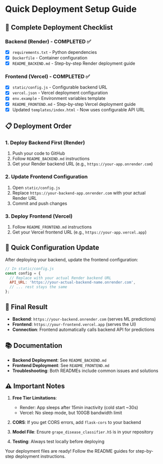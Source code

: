 # Quick Deployment Setup Guide

## 🚀 Complete Deployment Checklist

### Backend (Render) - COMPLETED ✅
- [x] `requirements.txt` - Python dependencies
- [x] `Dockerfile` - Container configuration
- [x] `README_BACKEND.md` - Step-by-step Render deployment guide

### Frontend (Vercel) - COMPLETED ✅
- [x] `static/config.js` - Configurable backend URL
- [x] `vercel.json` - Vercel deployment configuration
- [x] `env.example` - Environment variables template
- [x] `README_FRONTEND.md` - Step-by-step Vercel deployment guide
- [x] Updated `templates/index.html` - Now uses configurable API URL

## 📋 Deployment Order

### 1. Deploy Backend First (Render)
1. Push your code to GitHub
2. Follow `README_BACKEND.md` instructions
3. Get your Render backend URL (e.g., `https://your-app.onrender.com`)

### 2. Update Frontend Configuration
1. Open `static/config.js`
2. Replace `https://your-backend-app.onrender.com` with your actual Render URL
3. Commit and push changes

### 3. Deploy Frontend (Vercel)
1. Follow `README_FRONTEND.md` instructions
2. Get your Vercel frontend URL (e.g., `https://your-app.vercel.app`)

## 🔧 Quick Configuration Update

After deploying your backend, update the frontend configuration:

```javascript
// In static/config.js
const config = {
  // Replace with your actual Render backend URL
  API_URL: 'https://your-actual-backend-name.onrender.com',
  // ... rest stays the same
};
```

## 🎯 Final Result

- **Backend**: `https://your-backend.onrender.com` (serves ML predictions)
- **Frontend**: `https://your-frontend.vercel.app` (serves the UI)
- **Connection**: Frontend automatically calls backend API for predictions

## 📚 Documentation

- **Backend Deployment**: See `README_BACKEND.md`
- **Frontend Deployment**: See `README_FRONTEND.md`
- **Troubleshooting**: Both READMEs include common issues and solutions

## ⚠️ Important Notes

1. **Free Tier Limitations**:
   - Render: App sleeps after 15min inactivity (cold start ~30s)
   - Vercel: No sleep mode, but 100GB bandwidth limit

2. **CORS**: If you get CORS errors, add `flask-cors` to your backend

3. **Model File**: Ensure `grape_disease_classifier.h5` is in your repository

4. **Testing**: Always test locally before deploying

Your deployment files are ready! Follow the README guides for step-by-step deployment instructions.

